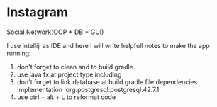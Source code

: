 # Instagram
Social Network(OOP + DB + GUI)


I use intelliji as IDE and here I will write helpfull notes to make the app running:
1. don't forget to clean and to build gradle.
2. use java fx at project type including
3. don't forget to link database at build.gradle file dependencies implementation 'org.postgresql:postgresql:42.7.1'
4. use ctrl + alt + L to reformat code
